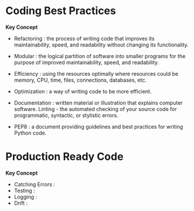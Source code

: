 # Coding Best Practices

**Key Concept**

- Refactoring : the process of writing code that improves its maintainability, speed, and readability without changing its functionality.

- Modular : the logical partition of software into smaller programs for the purpose of improved maintainability, speed, and readability.

- Efficiency : using the resources optimally where resources could be memory, CPU, time, files, connections, databases, etc.

- Optimization : a way of writing code to be more efficient.

- Documentation : written material or illustration that explains computer software.
Linting - the automated checking of your source code for programmatic, syntactic, or stylistic errors.

- PEP8 : a document providing guidelines and best practices for writing Python code.

# Production Ready Code

**Key Concept**
- Catching Errors :
- Testing :
- Logging :
- Drift :
